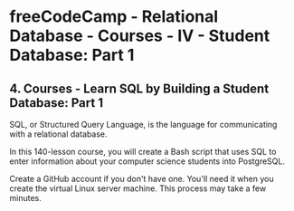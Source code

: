# freeCodeCamp - Relational Database - Courses - IV - Student Database: Part 1


## 4. Courses - Learn SQL by Building a Student Database: Part 1

SQL, or Structured Query Language, is the language for communicating with a relational database.

In this 140-lesson course, you will create a Bash script that uses SQL to enter information about your computer science students into PostgreSQL.

Create a GitHub account if you don't have one. You'll need it when you create the virtual Linux server machine. This process may take a few minutes.


